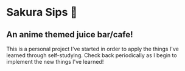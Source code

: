 # Sakura Sips 🌸

## An anime themed juice bar/cafe! 

This is a personal project I've started in order to apply the things I've learned through self-studying. Check back periodically as I begin to implement the new things I've learned!
